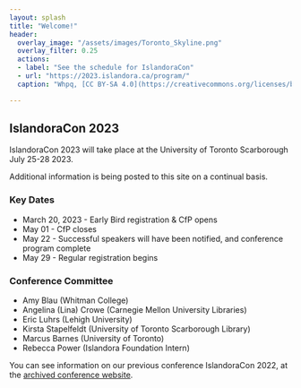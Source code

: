 ```yaml
---
layout: splash
title: "Welcome!"
header:
  overlay_image: "/assets/images/Toronto_Skyline.png"
  overlay_filter: 0.25
  actions:
  - label: "See the schedule for IslandoraCon"
  - url: "https://2023.islandora.ca/program/"
  caption: "Whpq, [CC BY-SA 4.0](https://creativecommons.org/licenses/by-sa/4.0), via Wikimedia Commons"

---
```


## IslandoraCon 2023

IslandoraCon 2023 will take place at the University of Toronto Scarborough July 25-28 2023. 

Additional information is being posted to this site on a continual basis. 

### Key Dates

* March 20, 2023 - Early Bird registration & CfP opens
* May 01 - CfP closes
* May 22 - Successful speakers will have been notified, and conference program complete
* May 29 - Regular registration begins

### Conference Committee

* Amy Blau (Whitman College)
* Angelina (Lina) Crowe (Carnegie Mellon University Libraries)
* Eric Luhrs (Lehigh University)
* Kirsta Stapelfeldt (University of Toronto Scarborough Library)
* Marcus Barnes (University of Toronto) 
* Rebecca Power (Islandora Foundation Intern)


You can see information on our previous conference IslandoraCon 2022, at the [archived conference website](https://2022.islandora.ca/).

